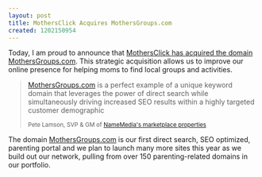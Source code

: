 ```yaml
--- 
layout: post
title: MothersClick Acquires MothersGroups.com
created: 1202150954
---
```

Today, I am proud to announce that <a href="http://www.emediawire.com/releases/2008/2/prweb674954.htm">MothersClick has acquired the domain MothersGroups.com</a>. This strategic acquisition allows us to improve our online presence for helping moms to find local groups and activities.

<blockquote>
<p><a href="http://mothersgroups.com/">MothersGroups.com</a> is a perfect example of a unique keyword domain that leverages the power of direct search while simultaneously driving increased SEO results within a highly targeted customer demographic</p>
<small>Pete Lamson, SVP & GM of <a href="http://www.namemedia.com/">NameMedia's marketplace properties</a></small>
</blockquote>

The domain <a href="http://mothersgroups.com/">MothersGroups.com</a> is our first direct search, SEO optimized, parenting portal and we plan to launch many more sites this year as we build out our network, pulling from over 150 parenting-related domains in our portfolio.
